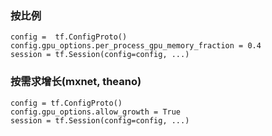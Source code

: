 ### 按比例
```
config =  tf.ConfigProto()
config.gpu_options.per_process_gpu_memory_fraction = 0.4
session = tf.Session(config=config, ...)
```

### 按需求增长(mxnet, theano)
```
config = tf.ConfigProto()
config.gpu_options.allow_growth = True
session = tf.Session(config=config, ...)
```
